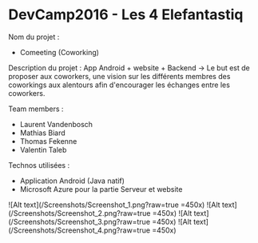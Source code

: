 # DevCamp2016 - Les 4 Elefantastiq


Nom du projet :
- Comeeting (Coworking)

Description du projet :
App Android + website + Backend -> Le but est de proposer aux coworkers, une vision sur les différents membres des coworkings aux alentours afin d'encourager les échanges entre les coworkers.

Team members :

- Laurent Vandenbosch
- Mathias Biard
- Thomas Fekenne
- Valentin Taleb

Technos utilisées :
- Application Android (Java natif)
- Microsoft Azure pour la partie Serveur et website


![Alt text](/Screenshots/Screenshot_1.png?raw=true =450x)
![Alt text](/Screenshots/Screenshot_2.png?raw=true =450x)
![Alt text](/Screenshots/Screenshot_3.png?raw=true =450x)
![Alt text](/Screenshots/Screenshot_4.png?raw=true =450x)